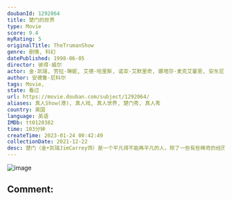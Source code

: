 ```yaml
---
doubanId: 1292064
title: 楚门的世界
type: Movie
score: 9.4
myRating: 5
originalTitle: TheTrumanShow
genre: 剧情, 科幻
datePublished: 1998-06-05
director: 彼得·威尔
actor: 金·凯瑞, 劳拉·琳妮, 艾德·哈里斯, 诺亚·艾默里奇, 娜塔莎·麦克艾霍恩, 安东尼·科隆, 马西娅·德波尼斯, undefined, 约翰·普莱舍, 澳澜·琼斯, undefined, 特里·金瑞利, 乔尔·麦金农·米勒, 冈本玉二, undefined, 马克·麦考利, 贾德森·沃恩, 彼得·克劳斯, 保罗·吉亚玛提, 菲利普·贝克·霍尔, 梅丽莎·菲茨杰拉德, undefined, 珍妮特·米勒, 霍兰德·泰勒, 布赖恩·戴拉特, 哈里·谢尔
author: 安德鲁·尼科尔
tags: Movie, 
state: 看过
url: https://movie.douban.com/subject/1292064/
aliases: 真人Show(港), 真人戏, 真人世界, 楚门秀, 真人秀
country: 美国
language: 英语
IMDb: tt0120382
time: 103分钟
createTime: 2023-01-24 00:42:49
collectionDate: 2021-12-22
desc: 楚门（金•凯瑞JimCarrey饰）是一个平凡得不能再平凡的人，除了一些有些稀奇的经历之外——初恋女友突然失踪、溺水身亡的父亲忽然似乎又出现在眼前，他和绝大多数30多岁的美国男人绝无异样。这令他...
---
```


![image](p479682972.jpg)

Comment: 
---

